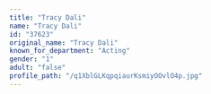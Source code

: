 ```yaml
---
title: "Tracy Dali"
name: "Tracy Dali"
id: "37623"
original_name: "Tracy Dali"
known_for_department: "Acting"
gender: "1"
adult: "false"
profile_path: "/q1XblGLKqpqiaurKsmiyOOvlO4p.jpg"
---
```

